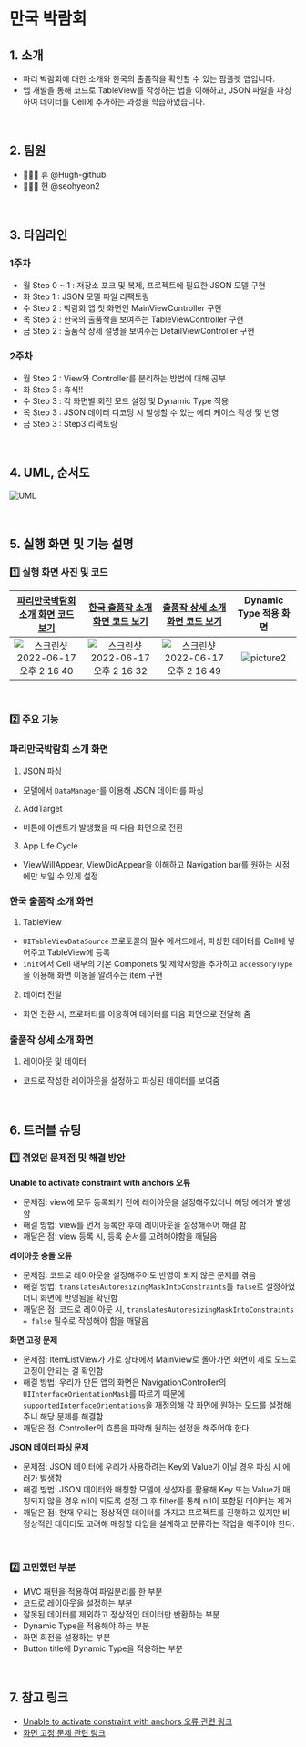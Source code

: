# 만국 박람회

## 1. 소개
- 파리 박람회에 대한 소개와 한국의 출품작을 확인할 수 있는 팜플렛 앱입니다.
- 앱 개발을 통해 코드로 TableView를 작성하는 법을 이해하고, JSON 파일을 파싱하여 데이터를 Cell에 추가하는 과정을 학습하였습니다.  

<br>

## 2. 팀원
- 🙋🏻‍♂️ 휴 @Hugh-github
- 🙋🏻‍♀️ 현 @seohyeon2

<br>

## 3. 타임라인
### 1주차
- 월 Step 0 ~ 1 : 저장소 포크 및 복제, 프로젝트에 필요한 JSON 모델 구현
- 화 Step 1 : JSON 모델 파일 리팩토링
- 수 Step 2 : 박람회 앱 첫 화면인 MainViewController 구현
- 목 Step 2 : 한국의 출품작을 보여주는 TableViewController 구현
- 금 Step 2 : 출품작 상세 설명을 보여주는 DetailViewController 구현

### 2주차
- 월 Step 2 : View와 Controller를 분리하는 방법에 대해 공부
- 화 Step 3 : 휴식!!
- 수 Step 3 : 각 화면별 회전 모드 설정 및 Dynamic Type 적용
- 목 Step 3 : JSON 데이터 디코딩 시 발생할 수 있는 에러 케이스 작성 및 반영
- 금 Step 3 : Step3 리팩토링
<br>

## 4. UML, 순서도
![UML](https://user-images.githubusercontent.com/50102522/175472687-32dc7cba-cd46-4861-af0d-bb6eba3e6293.png)



<br>

## 5. 실행 화면 및 기능 설명
### 1️⃣ 실행 화면 사진 및 코드
|[파리만국박람회 소개 화면 코드 보기](https://github.com/Hugh-github/ios-exposition-universelle/blob/Step2/Expo1900/Expo1900/Controller/MainViewController.swift)|[한국 출품작 소개 화면 코드 보기](https://github.com/Hugh-github/ios-exposition-universelle/blob/Step2/Expo1900/Expo1900/Controller/ItemListViewController.swift)|[출품작 상세 소개 화면 코드 보기](https://github.com/Hugh-github/ios-exposition-universelle/blob/Step2/Expo1900/Expo1900/Controller/DetailViewController.swift)|Dynamic Type 적용 화면|
|:--:|:--:|:--:|:--:|
|![스크린샷 2022-06-17 오후 2 16 40](https://user-images.githubusercontent.com/50102522/174239413-e47d3df1-ca9a-499a-9b92-ca7b7559c75b.png)|![스크린샷 2022-06-17 오후 2 16 32](https://user-images.githubusercontent.com/50102522/174239434-f8f6b5cb-6c24-4e37-82d6-159f662d84f2.png)|![스크린샷 2022-06-17 오후 2 16 49](https://user-images.githubusercontent.com/50102522/174239460-f1b09bb5-ec27-465e-a4c0-4fd7728c619b.png)|![picture2](https://user-images.githubusercontent.com/102569735/175462914-11578d53-dd92-437a-92e5-c81de62b9973.gif)|

<br>

### 2️⃣ 주요 기능

### 파리만국박람회 소개 화면
1. JSON 파싱
  - 모델에서 `DataManager`를 이용해 JSON 데이터를 파싱 
2. AddTarget
  - 버튼에 이벤트가 발생했을 때 다음 화면으로 전환
3. App Life Cycle
  -  ViewWillAppear, ViewDidAppear을 이해하고 Navigation bar를 원하는 시점에만 보일 수 있게 설정

### 한국 출품작 소개 화면
1. TableView
  - `UITableViewDataSource` 프로토콜의 필수 메서드에서, 파싱한 데이터를 Cell에 넣어주고 TableView에 등록
  - `init`에서 Cell 내부의 기본 Componets 및 제약사항을 추가하고 `accessoryType`을 이용해 화면 이동을 알려주는 item 구현
2. 데이터 전달
  - 화면 전환 시, 프로퍼티를 이용하여 데이터를 다음 화면으로 전달해 줌

### 출품작 상세 소개 화면
1. 레이아웃 및 데이터
  - 코드로 작성한 레이아웃을 설정하고 파싱된 데이터를 보여줌 

<br>

## 6. 트러블 슈팅
### 1️⃣ 겪었던 문제점 및 해결 방안
**Unable to activate constraint with anchors 오류**
- 문제점: view에 모두 등록되기 전에 레이아웃을 설정해주었더니 헤당 에러가 발생함
- 해결 방법: view를 먼저 등록한 후에 레이아웃을 설정해주어 해결 함
- 깨달은 점: view 등록 시, 등록 순서를 고려해야함을 깨달음 

**레이아웃 충돌 오류**
- 문제점: 코드로 레이아웃을 설정해주어도 반영이 되지 않은 문제를 겪음
- 해결 방법: `translatesAutoresizingMaskIntoConstraints`를 `false`로 설정하였더니 화면에 반영됨을 확인함
- 깨달은 점: 코드로 레이아웃 시, `translatesAutoresizingMaskIntoConstraints = false` 필수로 작성해야 함을 깨달음

**화면 고정 문제**
- 문제점: ItemListView가 가로 상태에서 MainView로 돌아가면 화면이 세로 모드로 고정이 안되는 걸 확인함
- 해결 방법: 우리가 만든 앱의 화면은 NavigationController의 `UIInterfaceOrientationMask`를 따르기 때문에 `supportedInterfaceOrientations`을 재정의해 각 화면에 원하는 모드를 설정해 주니 해당 문제를 해결함
- 깨달은 점: Controller의 흐름을 파악해 원하는 설정을 해주어야 한다. 

**JSON 데이터 파싱 문제**
- 문제점: JSON 데이터에 우리가 사용하려는 Key와 Value가 아닐 경우 파싱 시 에러가 발생함
- 해결 방법: JSON 데이터와 매칭할 모델에 생성자를 활용해 Key 또는 Value가 매칭되지 않을 경우 nil이 되도록 설정 그 후 filter를 통해 nil이 포함된 데이터는 제거
- 깨달은 점: 현재 우리는 정상적인 데이터를 가지고 프로젝트를 진행하고 있지만 비정상적인 데이터도 고려해 매칭할 타입을 설계하고 분류하는 작업을 해주어야 한다.
<br>

### 2️⃣ 고민했던 부분
- MVC 패턴을 적용하여 파일분리를 한 부분
- 코드로 레이아웃을 설정하는 부분
- 잘못된 데이터를 제외하고 정상적인 데이터만 반환하는 부분
- Dynamic Type을 적용해야 하는 부분
- 화면 회전을 설정하는 부분
- Button title에 Dynamic Type을 적용하는 부분
<br>

##  7. 참고 링크
- [Unable to activate constraint with anchors 오류 관련 링크](https://velog.io/@lina0322/iOSSwift-Unable-to-activate-constraint-with-anchors-%EC%98%A4%EB%A5%98-addSubview)
- [화면 고정 문제 관련 링크](https://velog.io/@wonhee010/%ED%8A%B9%EC%A0%95-ViewController%EC%97%90%EC%84%9C-%ED%99%94%EB%A9%B4-%ED%9A%8C%EC%A0%84-%EC%B2%98%EB%A6%AC)
